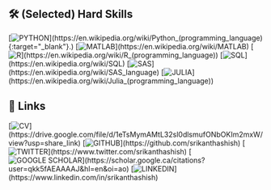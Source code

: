 ## 🛠️ (Selected) Hard Skills
[![PYTHON](https://img.shields.io/badge/PYTHON-rgba(7,22,24,1)?style=for-the-badge&logo=&logoColor=white)](https://en.wikipedia.org/wiki/Python_(programming_language){:target="_blank"}.)
[![MATLAB](https://img.shields.io/badge/MATLAB-rgba(7,22,24,1)?style=for-the-badge&logo=&logoColor=white)](https://en.wikipedia.org/wiki/MATLAB)
[![R](https://img.shields.io/badge/R-rgba(7,22,24,1)?style=for-the-badge&logo=&logoColor=white)](https://en.wikipedia.org/wiki/R_(programming_language))
[![SQL](https://img.shields.io/badge/SQL-rgba(7,22,24,1)?style=for-the-badge&logo=&logoColor=white)](https://en.wikipedia.org/wiki/SQL)
[![SAS](https://img.shields.io/badge/SAS-rgba(7,22,24,1)?style=for-the-badge&logo=&logoColor=white)](https://en.wikipedia.org/wiki/SAS_language)
[![JULIA](https://img.shields.io/badge/JULIA-rgba(7,22,24,1)?style=for-the-badge&logo=&logoColor=white)](https://en.wikipedia.org/wiki/Julia_(programming_language))

## 🔗 Links
[![CV](https://img.shields.io/badge/CV-rgba(68,1,84,1)?style=for-the-badge&logo=&logoColor=white)](https://drive.google.com/file/d/1eTsMymAMtL32sl0dlsmufONbOKIm2mxW/view?usp=share_link)
[![GITHUB](https://img.shields.io/badge/GITHUB-rgba(68,1,84,1)?style=for-the-badge&logo=GITHUB)](https://github.com/srikanthashish)
[![TWITTER](https://img.shields.io/badge/TWITTER-rgba(68,1,84,1)?style=for-the-badge&logo=TWITTER&logoColor=white)](https://www.twitter.com/srikanthashish)
[![GOOGLE SCHOLAR](https://img.shields.io/badge/GOOGLE%20SCHOLAR-rgba(68,1,84,1)?style=for-the-badge&logo=GOOGLESCHOLAR&logoColor=white)](https://scholar.google.ca/citations?user=qkk5fAEAAAAJ&hl=en&oi=ao)
[![LINKEDIN](https://img.shields.io/badge/LINKEDIN-rgba(68,1,84,1)?style=for-the-badge&logo=LINKEDIN&logoColor=white)](https://www.linkedin.com/in/srikanthashish)
